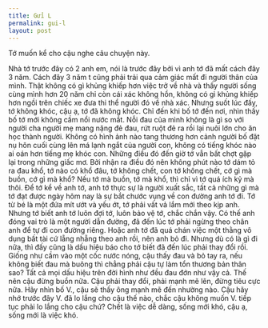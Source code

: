 ```yaml
---
title: Gửi L
permalink: gui-l
layout: post
---
```


Tớ muốn kể cho cậu nghe câu chuyện này.

<!--more-->

Nhà tớ trước đây có 2 anh em, nói là trước đây bởi vì anh tớ đã mất cách đây 3 năm. Cách đây 3 năm t cũng phải trải qua cảm giác mất đi người thân của mình. Thật không có gì khủng khiếp hơn việc trở về nhà và thấy người sống cùng mình hơn 20 năm chỉ còn cái xác không hồn, không có gì khủng khiếp hơn ngồi trên chiếc xe đưa thi thể người đó về nhà xác. Nhưng suốt lúc đấy, tớ không khóc, cậu ạ, tớ đã không khóc. Chỉ đến khi bố tớ đến nơi, nhìn thấy bố tớ mới không cầm nổi nước mắt. Nỗi đau của mình không là gì so với người cha người mẹ mang nặng đẻ đau, rứt ruột đẻ ra rồi lại nuôi lớn cho ăn học thành người. Không có hình ảnh nào tang thương hơn cảnh người bố đặt nụ hôn cuối cùng lên má lạnh ngắt của người con, không có tiếng khóc nào ai oán hơn tiếng mẹ khóc con. Những điều đó đến giờ tớ vẫn bất chợt gặp lại trong những giấc mơ.
Bởi nhận ra điều đó nên không phút nào tớ dám tỏ ra đau khổ, tớ nào có khổ đâu, tớ không chết, con tớ không chết, cớ gì mà buồn, cớ gì mà khổ? Nếu tớ mà buồn, tớ mà khổ, thì chỉ vì tớ quá ích kỷ mà thôi.
Để tớ kể về anh tớ, anh tớ thực sự là người xuất sắc, tất cả những gì mà tớ đạt được ngày hôm nay là sự bắt chước vụng về con đường anh tớ đi. Tớ từ bé là một đứa mít ướt và yếu ớt, tớ phải vất vả lắm mới theo kịp anh. Nhưng tớ biết anh tớ luôn đợi tớ, luôn bảo vệ tớ, chắc chắn vậy. Có thế anh đóng vai trò là một người dẫn đường, đã đến lúc tớ phải ngừng theo chân anh để tự đi con đường riêng. Hoặc anh tớ đã quá chán việc một thằng vô dụng bất tài cứ lẵng nhẵng theo anh rồi, nên anh bỏ đi. Nhưng dù có là gì đi nữa, thì đấy cũng là dấu hiệu báo cho tớ biết đã đến lúc phải thay đổi rồi. Giống như cầm vào một cốc nước nóng, cậu thấy đau và bỏ tay ra, nếu không biết đau mà buông thì chẳng phải cậu tự làm tổn thương bản thân sao? Tất cả mọi dấu hiệu trên đời hình như đều đau đớn như vậy cả.
Thế nên cậu đừng buồn nữa. Cậu phải thay đổi, phải mạnh mẽ lên, đừng tiêu cực nữa. Hãy nhìn bố V., cậu sẽ thấy ông mạnh mẽ đến nhường nào. Cậu hãy nhớ trước đây V. đã lo lắng cho cậu thế nào, chắc cậu không muốn V. tiếp tục phải lo lắng cho cậu chứ?
Chết là việc dễ dàng, sống mới khó, cậu ạ, sống mới là việc khó.
